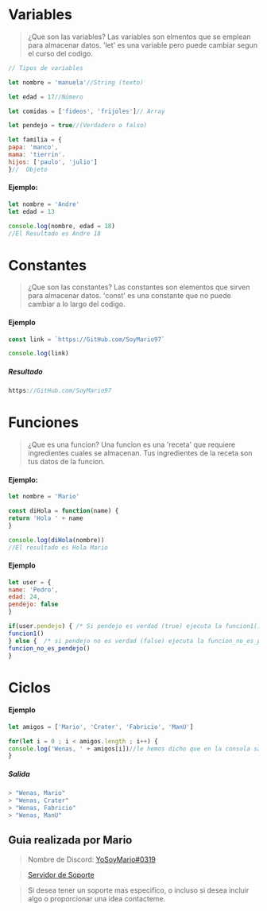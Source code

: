 # Variables

> ¿Que son las variables? Las variables son elmentos que se emplean para almacenar datos.
> 'let' es una variable pero puede cambiar segun el curso del codigo.
```js
// Tipos de variables

let nombre = 'manuela'//String (texto)

let edad = 17//Número

let comidas = ['fideos', 'frijoles']// Array

let pendejo = true//(Verdadero o falso)

let familia = {
papa: 'manco',
mama: 'tierrin'.
hijos: ['paulo', 'julio']
}//  Objeto
```
#### Ejemplo:
```js
let nombre = 'Andre'
let edad = 13

console.log(nombre, edad = 18)
//El Resultado es Andre 18
```
# Constantes

> ¿Que son las constantes? Las constantes son elementos que sirven para almacenar datos.
> 'const' es una constante que no puede cambiar a lo largo del codigo.

#### Ejemplo
```js
const link = `https://GitHub.com/SoyMario97`

console.log(link)
```

##### Resultado
```js
https://GitHub.com/SoyMario97
```

# Funciones

> ¿Que es una funcion? Una funcion es una 'receta' que requiere ingredientes cuales se almacenan.
> Tus ingredientes de la receta son tus datos de la funcion.

#### Ejemplo:
```js
let nombre = 'Mario'

const diHola = function(name) {
return 'Hola ' + name
}

console.log(diHola(nombre))
//El resultado es Hola Mario
```
#### Ejemplo

```js
let user = {
name: 'Pedro',
edad: 24,
pendejo: false
}

if(user.pendejo) { /* Si pendejo es verdad (true) ejecuta la funcion1() */
funcion1()
} else {  /* si pendejo no es verdad (false) ejecuta la funcion_no_es_pendejo() */
funcion_no_es_pendejo()
}
```

# Ciclos

#### Ejemplo

```js
let amigos = ['Mario', 'Crater', 'Fabricio', 'ManU']

for(let i = 0 ; i < amigos.length ; i++) {
console.log('Wenas, ' + amigos[i])//le hemos dicho que en la consola salga Wenas, <Nombre>
}
```
##### Salida

```js
> "Wenas, Mario"
> "Wenas, Crater"
> "Wenas, Fabricio"
> "Wenas, ManU"
```
## Guia realizada por Mario
> Nombre de Discord: [YoSoyMario#0319](https://DiscordApp.com/users/433039910077988874)

> [Servidor de Soporte](https://Discord.GG/yEe8PpZ)

> Si desea tener un soporte mas especifico, o incluso si desea incluir algo o proporcionar una idea contacteme.
